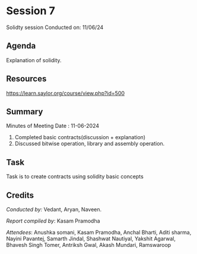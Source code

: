 
# Session 7
Solidty session
Conducted on: 11/06/24

## Agenda
Explanation of solidity.

## Resources
https://learn.saylor.org/course/view.php?id=500

## Summary
Minutes of Meeting Date : 11-06-2024
1. Completed basic contracts(discussion + explanation)
2. Discussed bitwise operation, library and assembly operation.

## Task
Task is to create contracts using solidity basic concepts
## Credits
*Conducted by:* Vedant, Aryan, Naveen.

*Report compiled by*: Kasam Pramodha

*Attendees*: Anushka somani,
Kasam Pramodha,
Anchal Bharti,
Aditi sharma,
Nayini Pavantej,
Samarth Jindal,
Shashwat Nautiyal,
Yakshit Agarwal,
Bhavesh Singh Tomer,
Antriksh Gwal,
Akash Mundari,
Ramswaroop

 
